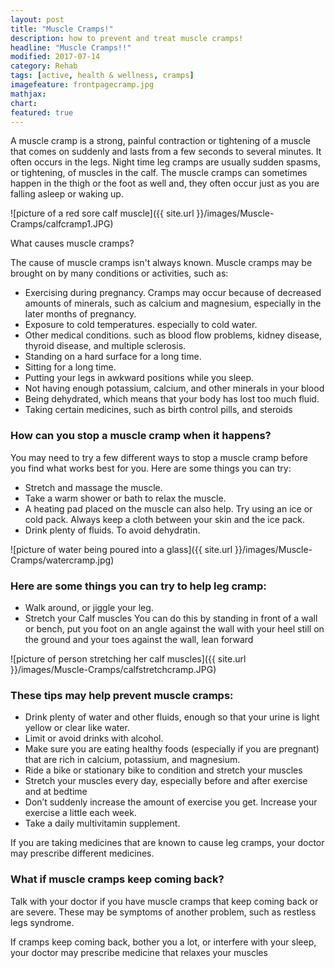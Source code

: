 ```yaml
---
layout: post
title: "Muscle Cramps!"
description: how to prevent and treat muscle cramps!
headline: "Muscle Cramps!!"
modified: 2017-07-14
category: Rehab
tags: [active, health & wellness, cramps]
imagefeature: frontpagecramp.jpg
mathjax: 
chart:
featured: true
---
```




 
A muscle cramp is a strong, painful contraction or tightening of a muscle that comes on suddenly and 
lasts from a few seconds to several minutes. It often occurs in the legs. 
Night time leg cramps are usually sudden spasms, or tightening, of muscles in the calf. The muscle 
cramps can sometimes happen in the thigh or the foot as well and, they often occur just as you are falling asleep or 
waking up. 

![picture of a red sore calf muscle]({{ site.url }}/images/Muscle-Cramps/calfcramp1.JPG)
 
What causes muscle cramps? 

The cause of muscle cramps isn't always known. Muscle cramps may be brought on by many conditions 
or activities, such as: 
 
+	Exercising during pregnancy. 
	Cramps may occur because of decreased amounts of minerals, such as calcium and magnesium, 
	especially in the later months of pregnancy. 
+	Exposure to cold temperatures.
	especially to cold water. 
+	Other medical conditions.
	such as blood flow problems, kidney disease, thyroid disease, and multiple sclerosis.  
+	Standing on a hard surface for a long time.
+	Sitting for a long time.
+	Putting your legs in awkward positions while you sleep.
+	Not having enough potassium, calcium, and other minerals in your blood
+	Being dehydrated, which means that your body has lost too much fluid.
+	Taking certain medicines, such as birth control pills, and steroids 


### How can you stop a muscle cramp when it happens?

You may need to try a few different ways to stop a muscle cramp before you find what works best for 
you. Here are some things you can try: 
 
+	Stretch and massage the muscle. 
+	Take a warm shower or bath to relax the muscle. 
+	A heating pad placed on the muscle can also help. Try using an ice or cold pack. Always keep a 
	cloth between your skin and the ice pack. 
+	Drink plenty of fluids. To avoid dehydratin. 

![picture of water being poured into a glass]({{ site.url }}/images/Muscle-Cramps/watercramp.jpg)
 

### Here are some things you can try to help leg cramp: 
 
+	Walk around, or jiggle your leg. 
+	Stretch your Calf muscles 
	You can do this by standing in front of a wall or bench, put you foot on an angle against the wall with 
	your heel still on the ground and your toes against the wall, lean forward  
 

 ![picture of person stretching her calf muscles]({{ site.url }}/images/Muscle-Cramps/calfstretchcramp.JPG)

 
### These tips may help prevent muscle cramps: 
 
+	Drink plenty of water and other fluids, enough so that your urine is light yellow or clear like 
	water. 
+	Limit or avoid drinks with alcohol. 
+	Make sure you are eating healthy foods (especially if you are pregnant) that are rich in calcium, 
	potassium, and magnesium. 
+	Ride a bike or stationary bike to condition and stretch your muscles 
+	Stretch  your muscles every day, especially before and after exercise and at bedtime  
+	Don’t suddenly increase the amount of exercise you get. Increase your exercise a little each 
	week.  
+	Take a daily multivitamin supplement. 
 
If you are taking medicines that are known to cause leg cramps, your doctor may prescribe different 
medicines. 
 
 
 
### What if muscle cramps keep coming back? 
 
Talk with your doctor if you have muscle cramps that keep coming back or are severe. These may be 
symptoms of another problem, such as restless legs syndrome. 
 
If cramps keep coming back, bother you a lot, or interfere with your sleep, your doctor may prescribe 
medicine that relaxes your muscles 
 
 
 


